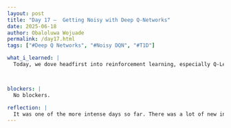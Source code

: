 ```yaml
---
layout: post
title: "Day 17 –  Getting Noisy with Deep Q-Networks"
date: 2025-06-18
author: Obaloluwa Wojuade
permalink: /day17.html
tags: ["#Deep Q Networks", "#Noisy DQN", "#T1D"]

what_i_learned: |
  Today, we dove headfirst into reinforcement learning, especially Q-Learning and Deep Q-Networks (DQN). I did a lot of reading on how Q-networks work in theory, but applying that knowledge through coding especially with Noisy DQN was a whole new challenge. Even though it was tough, I started to grasp how noise can be used for better exploration in RL, and how this method might help improve decision-making in our comorbidity model.



blockers: |
  No blockers.

reflection: |
  It was one of the more intense days so far. There was a lot of new information to process, and I struggled a bit with connecting all the dots while reading and coding at the same time. Still, I left the day with a stronger, more holistic view of how Noisy DQN fits into our project goals. With more practice and review, I know it’ll click even more.
---
```




